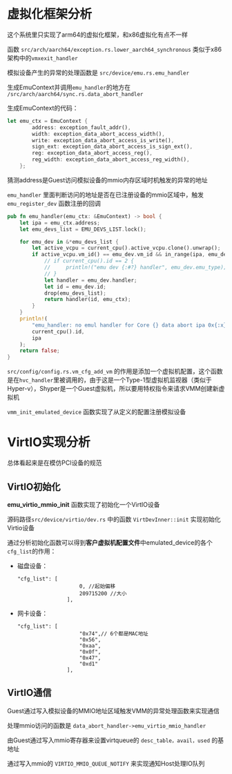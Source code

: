 # 虚拟化框架分析



这个系统里只实现了arm64的虚拟化框架，和x86虚拟化有点不一样

函数 `src/arch/aarch64/exception.rs.lower_aarch64_synchronous` 类似于x86架构中的`vmxexit_handler`



模拟设备产生的异常的处理函数是 `src/device/emu.rs.emu_handler` 

生成EmuContext并调用`emu_handler`的地方在 `/src/arch/aarch64/sync.rs.data_abort_handler` 

生成EmuContext的代码：

```rust
let emu_ctx = EmuContext {
        address: exception_fault_addr(),
        width: exception_data_abort_access_width(),
        write: exception_data_abort_access_is_write(),
        sign_ext: exception_data_abort_access_is_sign_ext(),
        reg: exception_data_abort_access_reg(),
        reg_width: exception_data_abort_access_reg_width(),
    };
```

猜测address是Guest访问模拟设备的mmio内存区域时机触发的异常的地址

`emu_handler` 里面判断访问的地址是否在已注册设备的mmio区域中，触发 `emu_register_dev` 函数注册的回调

```rust
pub fn emu_handler(emu_ctx: &EmuContext) -> bool {
    let ipa = emu_ctx.address;
    let emu_devs_list = EMU_DEVS_LIST.lock();

    for emu_dev in &*emu_devs_list {
        let active_vcpu = current_cpu().active_vcpu.clone().unwrap();
        if active_vcpu.vm_id() == emu_dev.vm_id && in_range(ipa, emu_dev.ipa, emu_dev.size - 1) {
            // if current_cpu().id == 2 {
            //     println!("emu dev {:#?} handler", emu_dev.emu_type);
            // }
            let handler = emu_dev.handler;
            let id = emu_dev.id;
            drop(emu_devs_list);
            return handler(id, emu_ctx);
        }
    }
    println!(
        "emu_handler: no emul handler for Core {} data abort ipa 0x{:x}",
        current_cpu().id,
        ipa
    );
    return false;
}
```



`src/config/config.rs.vm_cfg_add_vm` 的作用是添加一个虚拟机配置，这个函数是在`hvc_handler`里被调用的，由于这是一个Type-1型虚拟机监视器（类似于Hyper-v），Shyper是一个Guest虚拟机，所以要用特权指令来请求VMM创建新虚拟机

`vmm_init_emulated_device` 函数实现了从定义的配置注册模拟设备



# VirtIO实现分析

总体看起来是在模仿PCI设备的规范

## VirtIO初始化

**emu_virtio_mmio_init** 函数实现了初始化一个VirtIO设备



源码路径`src/device/virtio/dev.rs` 中的函数 `VirtDevInner::init` 实现初始化Virtio设备

通过分析初始化函数可以得到**客户虚拟机配置文件**中emulated_device的各个`cfg_list`的作用：

- 磁盘设备：

  ```
  "cfg_list": [
                      0, //起始偏移
                      209715200 //大小
                  ],
  ```

- 网卡设备：

  ```
  "cfg_list": [
                      "0x74",// 6个都是MAC地址
                      "0x56",
                      "0xaa",
                      "0x0f",
                      "0x47",
                      "0xd1"
                  ],
  ```



## VirtIO通信



Guest通过写入模拟设备的MMIO地址区域触发VMM的异常处理函数来实现通信

处理mmio访问的函数是 `data_abort_handler->emu_virtio_mmio_handler`

由Guest通过写入mmio寄存器来设置virtqueue的 `desc_table，avail，used` 的基地址

通过写入mmio的 `VIRTIO_MMIO_QUEUE_NOTIFY` 来实现通知Host处理IO队列



























